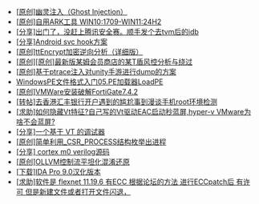 + [[原创]幽灵注入（Ghost Injection）](https://bbs.kanxue.com/thread-286307.htm)
+ [[原创]自用ARK工具 WIN10:1709-WIN11:24H2](https://bbs.kanxue.com/thread-286026.htm)
+ [[分享]出门了，没赶上腾讯安全赛。顺手发个去tvm后的idb](https://bbs.kanxue.com/thread-286260.htm)
+ [[分享]Android svc hook方案](https://bbs.kanxue.com/thread-286308.htm)
+ [[原创]ttEncrypt加密逆向分析（详细版）](https://bbs.kanxue.com/thread-286273.htm)
+ [[原创][原创]最新版某姆会员商店的某T盾风控分析与绕过](https://bbs.kanxue.com/thread-286243.htm)
+ [[原创]基于ptrace注入对unity手游进行dump的方案](https://bbs.kanxue.com/thread-286222.htm)
+ [WindowsPE文件格式入门05.PE加载器LoadPE](https://bbs.kanxue.com/thread-286329.htm)
+ [[原创]VMWare安装破解FortiGate7.4.2](https://bbs.kanxue.com/thread-284794.htm)
+ [[转帖]去香港汇丰银行开户遇到的尴尬事到漫谈手机root环境检测](https://bbs.kanxue.com/thread-285754.htm)
+ [[求助]如何隐藏Vt特征?自己写的Vt驱动EAC启动秒蓝屏,hyper-v VMware为啥不会蓝屏?](https://bbs.kanxue.com/thread-274444.htm)
+ [[分享]一个基于 VT 的调试器](https://bbs.kanxue.com/thread-286110.htm)
+ [[原创]简单利用_CSR_PROCESS结构枚举出进程](https://bbs.kanxue.com/thread-286312.htm)
+ [[分享] cortex m0  verilog源码](https://bbs.kanxue.com/thread-286331.htm)
+ [[原创]OLLVM控制流平坦化混淆还原](https://bbs.kanxue.com/thread-286151.htm)
+ [[下载]IDA Pro 9.0汉化版本](https://bbs.kanxue.com/thread-286332.htm)
+ [[求助]软件是 flexnet 11.19.6 有ECC 根据论坛的方法 进行ECCpatch后 有许可 但是新建文件或者打开文件闪退，](https://bbs.kanxue.com/thread-284416.htm)
